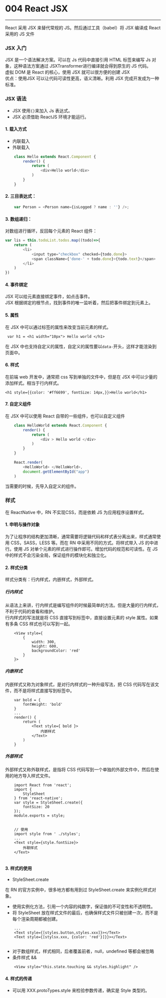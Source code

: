 # 004 React JSX 
---
React 采用 JSX 来替代常规的 JS。然后通过工具（babel）将 JSX 编译成 React 采用的 JS 文件

### JSX 入门
JSX 是一个语法解决方案。可以在 Js 代码中直接引用 HTML 标签来编写 Js 对象，这种语法方案通过 JSXTransformer进行编译就会得到原生的 JS 代码。  
虚拟 DOM 是 React 的核心，使用 JSX 就可以很方便的创建 JSX  
优点：使用JSX 可以让代码可读性更高，语义清晰。利用 JSX 完成开发成为一种标准。

### JSX 语法
* JSX 使用`{}`来加入 Js 表达式。
* JSX 必须借助 ReactJS 环境才能运行。  

#### 1. 载入方式
* 内联载入
* 外联载入

```javascript 
	class Hello extends React.Component {
		render() {
			return (
				<div>Hello world</div>
			)
		}
	}
```

#### 2. 三目表达式：

```javascript
	var Person = <Person name={isLogged ? name : ''} />;
```

#### 3. 数组递归：
对数组进行循环，反回每个元素的 React 组件：

```javascript 
var lis = this.todoList.todos.map((todo)=>{
	return (
		<li>
			<input type="checkbox" checked={todo.done}>
			<span className={'done-' + todo.done}>{todo.text}</span>
		</li>
	)
})
```

#### 4. 事件绑定
JSX 可以给元素直接绑定事件，如点击事件。  
JSX 根据绑定的根节点，找到事件的唯一监听着，然后把事件绑定到元素上。

#### 5. 属性
在 JSX 中可以通过标签的属性来改变当前元素的样式。  

``` var h1 = <h1 width="10px"> Hello world </h1>```

在 JSX 中也支持自定义的属性，自定义的属性要以`data-`开头，这样才能渲染到页面中。

#### 6. 样式
在前端 web 开发中，通常把 css 写到单独的文件中，但是在 JSX 中可以少量的添加样式。相当于行内样式。

```<h1 style={{color: '#ff6699', fontSize: 14px,}}>Hello world</h1>```

#### 7. 自定义组件
在 JSX 中可以使用 React 自带的一些组件，也可以自定义组件

```javascript
	class HelloWorld extends React.Component {
		render() {
			return (
				<div > Hello world </div>
			)
		}
	}
	
	React.render(
		<HelloWorld> </HelloWorld>,
		document.getElementById("app")
	)
``` 
当需要的时候，先导入自定义的组件。

### 样式
在 ReactNative 中，RN 不实现CSS，而是依赖 JS 为应用程序设置样式。

#### 1. 申明与操作对象
为了让程序的结构更加清晰，通常需要将逻辑代码和样式表分离出来，样式通常使用 CSS，SASS，LESS 等。而在 RN 中采用不同的方式。将样式带入 JS 的中进行。使用 JS 对单个元素的样式进行操作即可。增加代码的规范和可读性。在 JS 中的样式不会污染全局，保证组件的模块化和独立化。

#### 2. 样式分类
样式分类有：行内样式，内嵌样式，外部样式。

##### 行内样式
从语法上来讲，行内样式是编写组件的时候最简单的方法。但是大量的行内样式，不利于代码的查看和维护。  
行内样式的写法就是将 CSS 直接写到标签中，直接设置元素的 style 属性。如果有多条 CSS 样式也可以写到一起。

``` reactnative
	<View style={
		{
			width: 300,
			height: 600,
			backgroundColor: 'red'
		}	
	}>
```

##### 内嵌样式
内嵌样式又称为对象样式，是对行内样式的一种升级写法，把 CSS 代码写在该文件，而不是将样式直接写到标签中。

```
	var bold = {
		fontWeight: 'bold'
	}
	...
	render() {
		return (
			<Text style={ bold }> 
				内嵌样式
			</Text>
		)
	}
```

##### 外部样式
外部样式又称外联样式，是指将 CSS 代码写到一个单独的外部文件中，然后在使用的地方导入样式文件。

```
	import React from 'react';
	import {
		StyleSheet
	} from 'react-native';
	var style = StyleSheet.create({
		fontSize: 20
	});
	module.exports = style;
	
	
	// 使用
	import style from ' ./styles';
	...
	<Text style={style.fontSize}>
		外联样式
	</Text>
	
```

#### 3. 样式的使用
* StyleSheet.create

在 RN 的官方实例中，很多地方都有用到过 StyleSheet.create 来实例化样式对象。  

* 使用实例化方法，引用一个内容的纯数字，保证值的不可变性和不透明性。
* 将 StyleSheet 放在样式文件的最后，也确保样式文件只被创建一次，而不是每个渲染周期都被创建。

``` 
	...
	<Text style={[styles.button,styles.xxx]}></Text>
	<Text style={[stylsx.xxx, {color: 'red'}]}}></Text>
	
``` 

*  对于数组样式，样式相同，后者覆盖前者，null，undefined 等都会被忽略
*  条件样式  && 

``` 
	<View style="this.state.touching && styles.highlight" /> 
```

#### 4. 样式的传递
* 可以用 XXX.protoTypes.style 来检验参数传递，确实是 Style 类型的。



